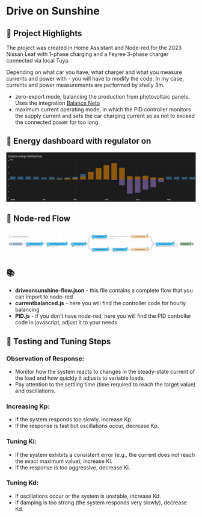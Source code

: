 # Drive on Sunshine

## 🌟 Project Highlights
The project was created in Home Assistant and Node-red for the 2023 Nissan Leaf with 1-phase charging and a Feyree 3-phase charger connected via local Tuya.

Depending on what car you have, what charger and what you measure currents and power with - you will have to modify the code.
In my case, currents and power measurements are performed by shelly 3m.

- zero-export mode, balancing the production from photovoltaic panels. Uses the integration [Balance Neto]( https://github.com/MiguelAngelLV/balance_neto)
- maximum current operating mode, in which the PID controller monitors the supply current and sets the car charging current so as not to exceed the connected power for too long.

## 📖 Energy dashboard with regulator on

![nodered](https://github.com/MichalAug/DriveOnSunshine/blob/pics/energy.png)

## 📖 Node-red Flow

![nodered](https://github.com/MichalAug/DriveOnSunshine/blob/pics/nodered.png)

## 📚 
- **driveonsunshine-flow.json** - this file contains a complete flow that you can import to node-red
- **currentbalanced.js** - here you will find the controller code for hourly balancing
- **PID.js** - if you don't have node-red, here you will find the PID controller code in javascript, adjust it to your needs

## 🚀 Testing and Tuning Steps

### Observation of Response:

- Monitor how the system reacts to changes in the steady-state current of the load and how quickly it adjusts to variable loads.
- Pay attention to the settling time (time required to reach the target value) and oscillations.

### Increasing Kp:

- If the system responds too slowly, increase Kp.
- If the response is fast but oscillations occur, decrease Kp.

### Tuning Ki:

- If the system exhibits a consistent error (e.g., the current does not reach the exact maximum value), increase Ki.
- If the response is too aggressive, decrease Ki.

### Tuning Kd:

- If oscillations occur or the system is unstable, increase Kd.
- If damping is too strong (the system responds very slowly), decrease Kd.
